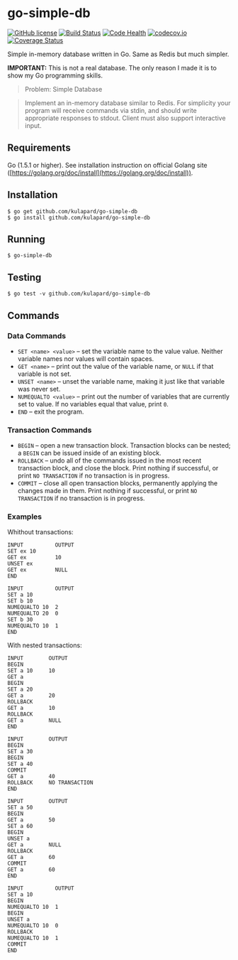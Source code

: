 # go-simple-db

[![GitHub license](https://img.shields.io/badge/license-MIT-blue.svg)](https://github.com/kulapard/go-simple-db/blob/master/LICENSE)
[![Build Status](https://travis-ci.org/kulapard/go-simple-db.svg)](https://travis-ci.org/kulapard/go-simple-db)
[![Code Health](https://landscape.io/github/kulapard/go-simple-db/master/landscape.svg?style=flat)](https://landscape.io/github/kulapard/go-simple-db/master)
[![codecov.io](https://codecov.io/github/kulapard/go-simple-db/coverage.svg?branch=master)](https://codecov.io/github/kulapard/go-simple-db?branch=master)
[![Coverage Status](https://coveralls.io/repos/kulapard/go-simple-db/badge.svg?branch=master&service=github)](https://coveralls.io/github/kulapard/go-simple-db?branch=master)

Simple in-memory database written in Go. Same as Redis but much simpler.

**IMPORTANT:** This is not a real database. The only reason I made it is to show my Go programming skills.

> Problem: Simple Database

> Implement an in-memory database similar to Redis. For simplicity your program will receive commands via stdin, and should write appropriate responses to stdout. Client must also support interactive input.

## Requirements
Go (1.5.1 or higher). See installation instruction on official Golang site
([https://golang.org/doc/install](https://golang.org/doc/install)).

## Installation
```
$ go get github.com/kulapard/go-simple-db
$ go install github.com/kulapard/go-simple-db
```
## Running

```
$ go-simple-db
```

## Testing

```
$ go test -v github.com/kulapard/go-simple-db
```

## Commands
### Data Commands

- `SET <name> <value>` – set the variable name to the value value. Neither variable names nor values will contain spaces.
- `GET <name>` – print out the value of the variable name, or `NULL` if that variable is not set.
- `UNSET <name>` – unset the variable name, making it just like that variable was never set.
- `NUMEQUALTO <value>` – print out the number of variables that are currently set to value. If no variables equal that value, print `0`.
- `END` – exit the program.

### Transaction Commands

- `BEGIN` – open a new transaction block. Transaction blocks can be nested; a `BEGIN` can be issued inside of an existing block.
- `ROLLBACK` – undo all of the commands issued in the most recent transaction block, and close the block. Print nothing if successful, or print `NO TRANSACTION` if no transaction is in progress.
- `COMMIT` – close all open transaction blocks, permanently applying the changes made in them. Print nothing if successful, or print `NO TRANSACTION` if no transaction is in progress.

### Examples
Whithout transactions:
```
INPUT          OUTPUT
SET ex 10
GET ex         10
UNSET ex
GET ex         NULL
END
```
```
INPUT          OUTPUT
SET a 10
SET b 10
NUMEQUALTO 10  2
NUMEQUALTO 20  0
SET b 30
NUMEQUALTO 10  1
END
```

With nested transactions:
```
INPUT        OUTPUT
BEGIN
SET a 10     10 
GET a
BEGIN
SET a 20
GET a        20
ROLLBACK
GET a        10
ROLLBACK
GET a        NULL
END
```

```
INPUT        OUTPUT
BEGIN
SET a 30
BEGIN
SET a 40
COMMIT
GET a        40
ROLLBACK     NO TRANSACTION
END
```
```
INPUT        OUTPUT
SET a 50
BEGIN
GET a        50
SET a 60
BEGIN
UNSET a
GET a        NULL
ROLLBACK
GET a        60
COMMIT
GET a        60
END
```
```
INPUT          OUTPUT
SET a 10
BEGIN
NUMEQUALTO 10  1
BEGIN
UNSET a
NUMEQUALTO 10  0
ROLLBACK
NUMEQUALTO 10  1
COMMIT
END
```
